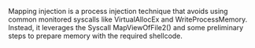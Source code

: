 Mapping injection is a process injection technique that avoids using common monitored syscalls like VirtualAllocEx and WriteProcessMemory. Instead, it leverages the Syscall MapViewOfFile2() and some preliminary steps to prepare memory with the required shellcode.

